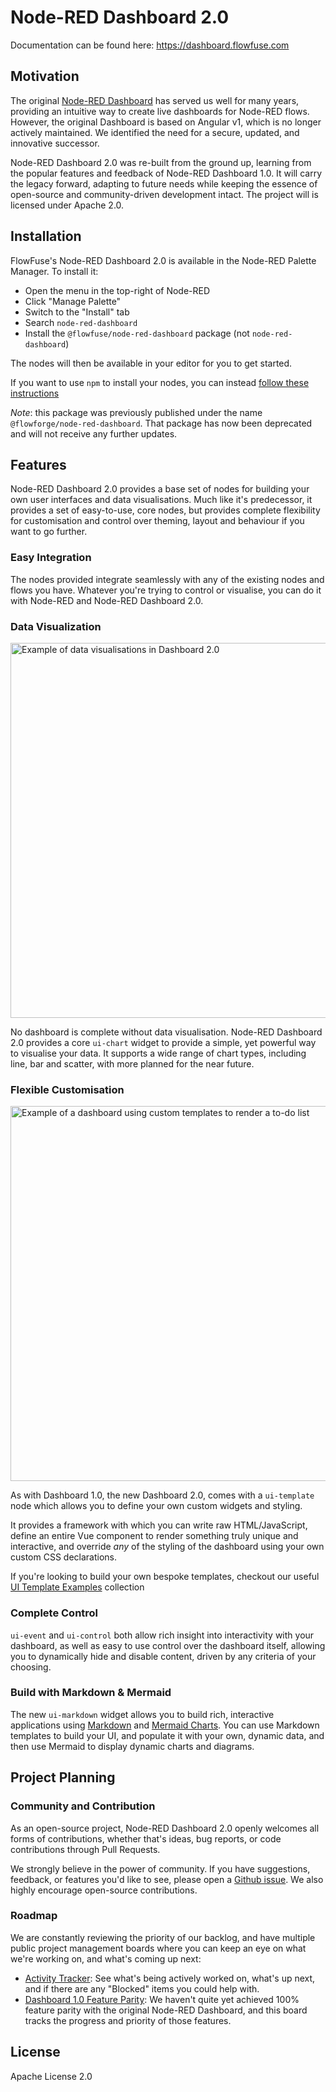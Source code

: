 # Node-RED Dashboard 2.0

Documentation can be found here: https://dashboard.flowfuse.com

## Motivation

The original [Node-RED Dashboard](https://github.com/node-red/node-red-dashboard) has served us well for many years, providing an intuitive way to create live dashboards for Node-RED flows. However, the original Dashboard is based on Angular v1, which is no longer actively maintained. We identified the need for a secure, updated, and innovative successor.

Node-RED Dashboard 2.0 was re-built from the ground up, learning from the popular features and feedback of Node-RED Dashboard 1.0. It will carry the legacy forward, adapting to future needs while keeping the essence of open-source and community-driven development intact. The project will is licensed under Apache 2.0.

## Installation

FlowFuse's Node-RED Dashboard 2.0 is available in the Node-RED Palette Manager. To install it:

- Open the menu in the top-right of Node-RED
- Click "Manage Palette"
- Switch to the "Install" tab
- Search `node-red-dashboard`
- Install the `@flowfuse/node-red-dashboard` package (not `node-red-dashboard`)

The nodes will then be available in your editor for you to get started.

If you want to use `npm` to install your nodes, you can instead [follow these instructions](https://nodered.org/docs/user-guide/runtime/adding-nodes)

*Note*: this package was previously published under the name `@flowforge/node-red-dashboard`. That package has now been deprecated and will not receive any further updates.

## Features

Node-RED Dashboard 2.0 provides a base set of nodes for building your own user interfaces and data visualisations. Much like it's predecessor, it provides a set of easy-to-use, core nodes, but provides complete flexibility for customisation and control over theming, layout and behaviour if you want to go further.

### Easy Integration

The nodes provided integrate seamlessly with any of the existing nodes and flows you have. Whatever you're trying to control or visualise, you can do it with Node-RED and Node-RED Dashboard 2.0.

### Data Visualization

<img width="600" alt="Example of data visualisations in Dashboard 2.0" src="https://github.com/FlowFuse/node-red-dashboard/assets/99246719/48da3687-bebd-4e2a-88b5-6abe2af4fc46">

No dashboard is complete without data visualisation. Node-RED Dashboard 2.0 provides a core `ui-chart` widget to provide a simple, yet powerful way to visualise your data. It supports a wide range of chart types, including line, bar and scatter, with more planned for the near future.

### Flexible Customisation

<img width="600" alt="Example of a dashboard using custom templates to render a to-do list" src="https://github.com/FlowFuse/node-red-dashboard/assets/99246719/10d2b81b-8dfe-4597-84c8-03c1776287d5">

As with Dashboard 1.0, the new Dashboard 2.0, comes with a `ui-template` node which allows you to define your own custom widgets and styling. 

It provides a framework with which you can write raw HTML/JavaScript, define an entire Vue component to render something truly unique and interactive, and override _any_ of the styling of the dashboard using your own custom CSS declarations.

If you're looking to build your own bespoke templates, checkout our useful [UI Template Examples](https://dashboard.flowfuse.com/user/template-examples.html) collection

### Complete Control

`ui-event` and `ui-control` both allow rich insight into interactivity with your dashboard, as well as easy to use control over the dashboard itself, allowing you to dynamically hide and disable content, driven by any criteria of your choosing.

### Build with Markdown & Mermaid

The new `ui-markdown` widget allows you to build rich, interactive applications using [Markdown](https://www.markdownguide.org/) and [Mermaid Charts](https://mermaid.js.org/). You can use Markdown templates to build your UI, and populate it with your own, dynamic data, and then use Mermaid to display dynamic charts and diagrams.

## Project Planning

### Community and Contribution

As an open-source project, Node-RED Dashboard 2.0 openly welcomes all forms of contributions, whether that's ideas, bug reports, or code contributions through Pull Requests. 

We strongly believe in the power of community. If you have suggestions, feedback, or features you'd like to see, please open a [Github issue](https://github.com/FlowFuse/node-red-dashboard/issues/new/choose). We also highly encourage open-source contributions.

### Roadmap

We are constantly reviewing the priority of our backlog, and have multiple public project management boards where you can keep an eye on what we're working on, and what's coming up next:

- [Activity Tracker](https://github.com/orgs/FlowFuse/projects/15/views/1): See what's being actively worked on, what's up next, and if there are any "Blocked" items you could help with.
- [Dashboard 1.0 Feature Parity](https://github.com/orgs/FlowFuse/projects/15/views/5): We haven't quite yet achieved 100% feature parity with the original Node-RED Dashboard, and this board tracks the progress and priority of those features.

## License

Apache License 2.0
